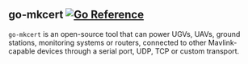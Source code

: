 ## go-mkcert [![Go Reference][1]][2]

`go-mkcert` is an open-source tool that can power UGVs, UAVs, ground stations, monitoring systems or routers, connected to other Mavlink-capable devices through a serial port, UDP, TCP or custom transport.

[1]: https://pkg.go.dev/badge/github.com/teocci/go-mkcert.svg
[2]: https://pkg.go.dev/github.com/teocci/go-mkcert
[3]: https://github.com/teocci/go-mkcert/releases/tag/v1.0.0